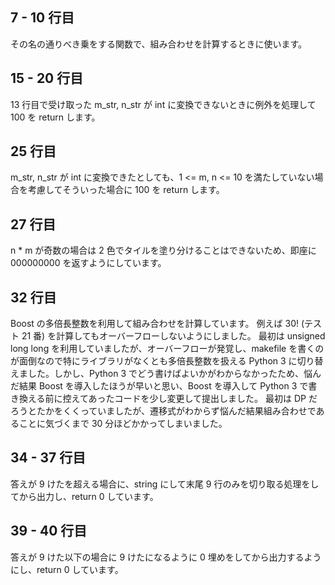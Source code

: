 ## 7 - 10 行目
その名の通りべき乗をする関数で、組み合わせを計算するときに使います。

## 15 - 20 行目
13 行目で受け取った m_str, n_str が int に変換できないときに例外を処理して 100 を return します。

## 25 行目
m_str, n_str が int に変換できたとしても、1 <= m, n <= 10 を満たしていない場合を考慮してそういった場合に 100 を return します。

## 27 行目
n * m が奇数の場合は 2 色でタイルを塗り分けることはできないため、即座に 000000000 を返すようにしています。

## 32 行目
Boost の多倍長整数を利用して組み合わせを計算しています。
例えば 30!  (テスト 21 番) を計算してもオーバーフローしないようにしました。
最初は unsigned long long を利用していましたが、オーバーフローが発覚し、makefile を書くのが面倒なので特にライブラリがなくとも多倍長整数を扱える Python 3 に切り替えました。しかし、Python 3 でどう書けばよいかがわからなかったため、悩んだ結果 Boost を導入したほうが早いと思い、Boost を導入して Python 3 で書き換える前に控えてあったコードを少し変更して提出しました。
最初は DP だろうとたかをくくっていましたが、遷移式がわからず悩んだ結果組み合わせであることに気づくまで 30 分ほどかかってしまいました。

## 34 - 37 行目
答えが 9 けたを超える場合に、string にして末尾 9 行のみを切り取る処理をしてから出力し、return 0 しています。

## 39 - 40 行目
答えが 9 けた以下の場合に 9 けたになるように 0 埋めをしてから出力するようにし、return 0 しています。
